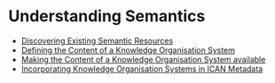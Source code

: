 Understanding Semantics
=======================

- [Discovering Existing Semantic Resources](documents/201-F05_Understanding_Semantics/201-01_DiscoveringExistingSemanticResources.md "Discovering Existing Semantic Resources")
- [Defining the Content of a Knowledge Organisation System](documents/201-F05_Understanding_Semantics/201-02_DefiningTheContentOfAKnowledgeOrganisationSystem.md "Defining The Content of a Knowledge Organisation System")
- [Making the Content of a Knowledge Organisation System available](documents/201-F05_Understanding_Semantics/201-03_MakingTheContentOfAKnowledgeOrganisationSystemAvailable.md "Making the Content of a Knowledge Organisation System available")
- [Incorporating Knowledge Organisation Systems in ICAN Metadata](documents/201-F05_Understanding_Semantics/201-04_IncorporatingKnowledgeOrganisationSystemsInICANMetadata.md "Incorporating Knowledge Organisation Systems in ICAN Metadata")